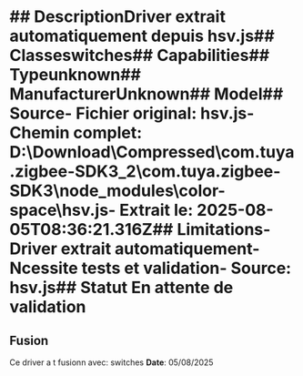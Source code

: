 # ##  DescriptionDriver extrait automatiquement depuis hsv.js##  Classeswitches##  Capabilities##  Typeunknown##  ManufacturerUnknown##  Model##  Source- **Fichier original**: hsv.js- **Chemin complet**: D:\Download\Compressed\com.tuya.zigbee-SDK3_2\com.tuya.zigbee-SDK3\node_modules\color-space\hsv.js- **Extrait le**: 2025-08-05T08:36:21.316Z##  Limitations- Driver extrait automatiquement- Ncessite tests et validation- Source: hsv.js##  Statut En attente de validation

##  Fusion

Ce driver a t fusionn avec: switches
**Date**: 05/08/2025
